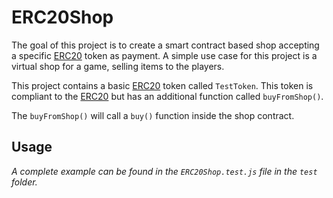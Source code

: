 # ERC20Shop

The goal of this project is to create a smart contract based shop accepting a specific [ERC20](https://github.com/ethereum/EIPs/blob/master/EIPS/eip-20.md) token as payment.
A simple use case for this project is a virtual shop for a game, selling items to the players.

This project contains a basic [ERC20](https://github.com/ethereum/EIPs/blob/master/EIPS/eip-20.md) token called `TestToken`. This token is compliant to the [ERC20](https://github.com/ethereum/EIPs/blob/master/EIPS/eip-20.md) but has an additional function called `buyFromShop()`.

The `buyFromShop()` will call a `buy()` function inside the shop contract.

## Usage

*A complete example can be found in the `ERC20Shop.test.js` file in the `test` folder.*
